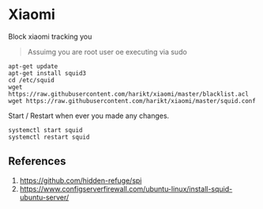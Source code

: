 # Xiaomi
Block xiaomi tracking you

> Assuimg you are root user oe executing via sudo

```
apt-get update
apt-get install squid3
cd /etc/squid
wget https://raw.githubusercontent.com/harikt/xiaomi/master/blacklist.acl
wget https://raw.githubusercontent.com/harikt/xiaomi/master/squid.conf
```

Start / Restart when ever you made any changes.

```
systemctl start squid
systemctl restart squid
```

## References 

1. https://github.com/hidden-refuge/spi
2. https://www.configserverfirewall.com/ubuntu-linux/install-squid-ubuntu-server/
